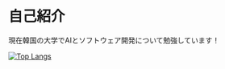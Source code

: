# 自己紹介

現在韓国の大学でAIとソフトウェア開発について勉強しています！

[![Top Langs](https://github-readme-stats.vercel.app/api/top-langs/?username={hirohiro-sys}
)](https://github.com/anuraghazra/github-readme-stats)
